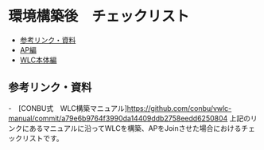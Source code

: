 環境構築後　チェックリスト
====

- [参考リンク・資料](#reference)
- [AP編](#AP1)
- [WLC本体編](#WLCMain)

## <a name="reference"> 参考リンク・資料 </a>

-　[CONBU式　WLC構築マニュアル]https://github.com/conbu/vwlc-manual/commit/a79e6b9764f3990da14409ddb2758eedd6250804
上記のリンクにあるマニュアルに沿ってWLCを構築、APをJoinさせた場合におけるチェックリストです。
